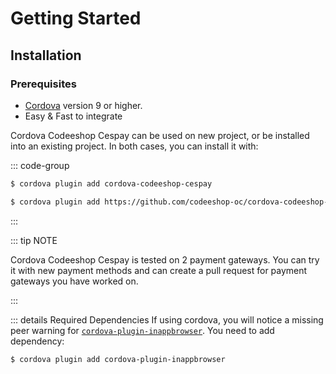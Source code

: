# Getting Started

## Installation

### Prerequisites

- [Cordova](https://cordova.apache.org/docs/en/9.x/) version 9 or higher.
- Easy & Fast to integrate

Cordova Codeeshop Cespay can be used on new project, or be installed into an existing project. In both cases, you can install it with:

::: code-group

```sh [npm - (Recommended)]
$ cordova plugin add cordova-codeeshop-cespay
```

```sh [repo]
$ cordova plugin add https://github.com/codeeshop-oc/cordova-codeeshop-cespay.git
```

:::

::: tip NOTE

Cordova Codeeshop Cespay is tested on 2 payment gateways. You can try it with new payment methods and can create a pull request for payment gateways you have worked on.

:::

::: details Required Dependencies
If using cordova, you will notice a missing peer warning for [`cordova-plugin-inappbrowser`](https://www.npmjs.com/package/cordova-plugin-inappbrowser). You need to add dependency:

```sh [npm]
$ cordova plugin add cordova-plugin-inappbrowser
```